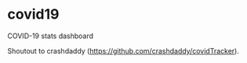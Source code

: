 # covid19
COVID-19 stats dashboard

Shoutout to crashdaddy (https://github.com/crashdaddy/covidTracker).